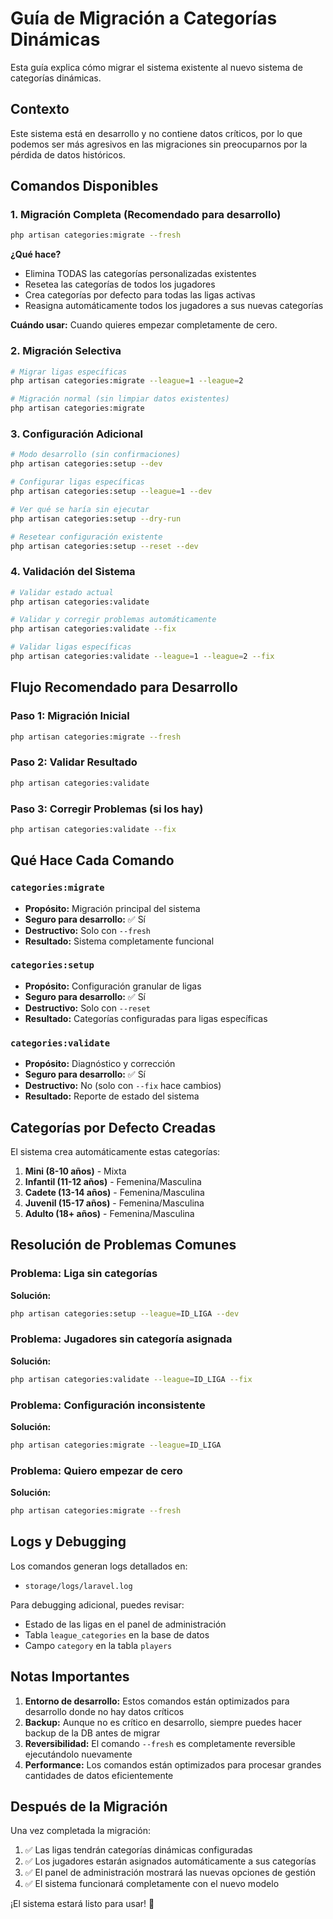 # Guía de Migración a Categorías Dinámicas

Esta guía explica cómo migrar el sistema existente al nuevo sistema de categorías dinámicas.

## Contexto

Este sistema está en desarrollo y no contiene datos críticos, por lo que podemos ser más agresivos en las migraciones sin preocuparnos por la pérdida de datos históricos.

## Comandos Disponibles

### 1. Migración Completa (Recomendado para desarrollo)

```bash
php artisan categories:migrate --fresh
```

**¿Qué hace?**
- Elimina TODAS las categorías personalizadas existentes
- Resetea las categorías de todos los jugadores
- Crea categorías por defecto para todas las ligas activas
- Reasigna automáticamente todos los jugadores a sus nuevas categorías

**Cuándo usar:** Cuando quieres empezar completamente de cero.

### 2. Migración Selectiva

```bash
# Migrar ligas específicas
php artisan categories:migrate --league=1 --league=2

# Migración normal (sin limpiar datos existentes)
php artisan categories:migrate
```

### 3. Configuración Adicional

```bash
# Modo desarrollo (sin confirmaciones)
php artisan categories:setup --dev

# Configurar ligas específicas
php artisan categories:setup --league=1 --dev

# Ver qué se haría sin ejecutar
php artisan categories:setup --dry-run

# Resetear configuración existente
php artisan categories:setup --reset --dev
```

### 4. Validación del Sistema

```bash
# Validar estado actual
php artisan categories:validate

# Validar y corregir problemas automáticamente
php artisan categories:validate --fix

# Validar ligas específicas
php artisan categories:validate --league=1 --league=2 --fix
```

## Flujo Recomendado para Desarrollo

### Paso 1: Migración Inicial
```bash
php artisan categories:migrate --fresh
```

### Paso 2: Validar Resultado
```bash
php artisan categories:validate
```

### Paso 3: Corregir Problemas (si los hay)
```bash
php artisan categories:validate --fix
```

## Qué Hace Cada Comando

### `categories:migrate`
- **Propósito:** Migración principal del sistema
- **Seguro para desarrollo:** ✅ Sí
- **Destructivo:** Solo con `--fresh`
- **Resultado:** Sistema completamente funcional

### `categories:setup`
- **Propósito:** Configuración granular de ligas
- **Seguro para desarrollo:** ✅ Sí
- **Destructivo:** Solo con `--reset`
- **Resultado:** Categorías configuradas para ligas específicas

### `categories:validate`
- **Propósito:** Diagnóstico y corrección
- **Seguro para desarrollo:** ✅ Sí
- **Destructivo:** No (solo con `--fix` hace cambios)
- **Resultado:** Reporte de estado del sistema

## Categorías por Defecto Creadas

El sistema crea automáticamente estas categorías:

1. **Mini (8-10 años)** - Mixta
2. **Infantil (11-12 años)** - Femenina/Masculina
3. **Cadete (13-14 años)** - Femenina/Masculina
4. **Juvenil (15-17 años)** - Femenina/Masculina
5. **Adulto (18+ años)** - Femenina/Masculina

## Resolución de Problemas Comunes

### Problema: Liga sin categorías
**Solución:**
```bash
php artisan categories:setup --league=ID_LIGA --dev
```

### Problema: Jugadores sin categoría asignada
**Solución:**
```bash
php artisan categories:validate --league=ID_LIGA --fix
```

### Problema: Configuración inconsistente
**Solución:**
```bash
php artisan categories:migrate --league=ID_LIGA
```

### Problema: Quiero empezar de cero
**Solución:**
```bash
php artisan categories:migrate --fresh
```

## Logs y Debugging

Los comandos generan logs detallados en:
- `storage/logs/laravel.log`

Para debugging adicional, puedes revisar:
- Estado de las ligas en el panel de administración
- Tabla `league_categories` en la base de datos
- Campo `category` en la tabla `players`

## Notas Importantes

1. **Entorno de desarrollo:** Estos comandos están optimizados para desarrollo donde no hay datos críticos
2. **Backup:** Aunque no es crítico en desarrollo, siempre puedes hacer backup de la DB antes de migrar
3. **Reversibilidad:** El comando `--fresh` es completamente reversible ejecutándolo nuevamente
4. **Performance:** Los comandos están optimizados para procesar grandes cantidades de datos eficientemente

## Después de la Migración

Una vez completada la migración:

1. ✅ Las ligas tendrán categorías dinámicas configuradas
2. ✅ Los jugadores estarán asignados automáticamente a sus categorías
3. ✅ El panel de administración mostrará las nuevas opciones de gestión
4. ✅ El sistema funcionará completamente con el nuevo modelo

¡El sistema estará listo para usar! 🎉
